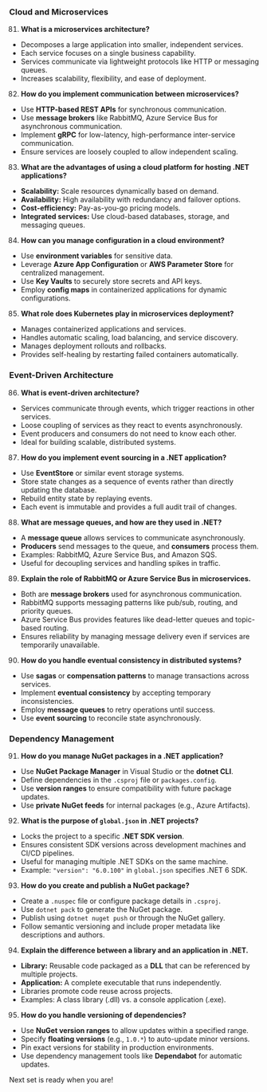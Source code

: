### Cloud and Microservices  
81. **What is a microservices architecture?**  
   - Decomposes a large application into smaller, independent services.
   - Each service focuses on a single business capability.
   - Services communicate via lightweight protocols like HTTP or messaging queues.
   - Increases scalability, flexibility, and ease of deployment.

82. **How do you implement communication between microservices?**  
   - Use **HTTP-based REST APIs** for synchronous communication.
   - Use **message brokers** like RabbitMQ, Azure Service Bus for asynchronous communication.
   - Implement **gRPC** for low-latency, high-performance inter-service communication.
   - Ensure services are loosely coupled to allow independent scaling.

83. **What are the advantages of using a cloud platform for hosting .NET applications?**  
   - **Scalability:** Scale resources dynamically based on demand.
   - **Availability:** High availability with redundancy and failover options.
   - **Cost-efficiency:** Pay-as-you-go pricing models.
   - **Integrated services:** Use cloud-based databases, storage, and messaging queues.

84. **How can you manage configuration in a cloud environment?**  
   - Use **environment variables** for sensitive data.
   - Leverage **Azure App Configuration** or **AWS Parameter Store** for centralized management.
   - Use **Key Vaults** to securely store secrets and API keys.
   - Employ **config maps** in containerized applications for dynamic configurations.

85. **What role does Kubernetes play in microservices deployment?**  
   - Manages containerized applications and services.
   - Handles automatic scaling, load balancing, and service discovery.
   - Manages deployment rollouts and rollbacks.
   - Provides self-healing by restarting failed containers automatically.

### Event-Driven Architecture  
86. **What is event-driven architecture?**  
   - Services communicate through events, which trigger reactions in other services.
   - Loose coupling of services as they react to events asynchronously.
   - Event producers and consumers do not need to know each other.
   - Ideal for building scalable, distributed systems.

87. **How do you implement event sourcing in a .NET application?**  
   - Use **EventStore** or similar event storage systems.
   - Store state changes as a sequence of events rather than directly updating the database.
   - Rebuild entity state by replaying events.
   - Each event is immutable and provides a full audit trail of changes.

88. **What are message queues, and how are they used in .NET?**  
   - A **message queue** allows services to communicate asynchronously.
   - **Producers** send messages to the queue, and **consumers** process them.
   - Examples: RabbitMQ, Azure Service Bus, and Amazon SQS.
   - Useful for decoupling services and handling spikes in traffic.

89. **Explain the role of RabbitMQ or Azure Service Bus in microservices.**  
   - Both are **message brokers** used for asynchronous communication.
   - RabbitMQ supports messaging patterns like pub/sub, routing, and priority queues.
   - Azure Service Bus provides features like dead-letter queues and topic-based routing.
   - Ensures reliability by managing message delivery even if services are temporarily unavailable.

90. **How do you handle eventual consistency in distributed systems?**  
   - Use **sagas** or **compensation patterns** to manage transactions across services.
   - Implement **eventual consistency** by accepting temporary inconsistencies.
   - Employ **message queues** to retry operations until success.
   - Use **event sourcing** to reconcile state asynchronously.

### Dependency Management  
91. **How do you manage NuGet packages in a .NET application?**  
   - Use **NuGet Package Manager** in Visual Studio or the **dotnet CLI**.
   - Define dependencies in the `.csproj` file or `packages.config`.
   - Use **version ranges** to ensure compatibility with future package updates.
   - Use **private NuGet feeds** for internal packages (e.g., Azure Artifacts).

92. **What is the purpose of `global.json` in .NET projects?**  
   - Locks the project to a specific **.NET SDK version**.
   - Ensures consistent SDK versions across development machines and CI/CD pipelines.
   - Useful for managing multiple .NET SDKs on the same machine.
   - Example: `"version": "6.0.100"` in `global.json` specifies .NET 6 SDK.

93. **How do you create and publish a NuGet package?**  
   - Create a `.nuspec` file or configure package details in `.csproj`.
   - Use `dotnet pack` to generate the NuGet package.
   - Publish using `dotnet nuget push` or through the NuGet gallery.
   - Follow semantic versioning and include proper metadata like descriptions and authors.

94. **Explain the difference between a library and an application in .NET.**  
   - **Library:** Reusable code packaged as a **DLL** that can be referenced by multiple projects.
   - **Application:** A complete executable that runs independently.
   - Libraries promote code reuse across projects.
   - Examples: A class library (.dll) vs. a console application (.exe).

95. **How do you handle versioning of dependencies?**  
   - Use **NuGet version ranges** to allow updates within a specified range.
   - Specify **floating versions** (e.g., `1.0.*`) to auto-update minor versions.
   - Pin exact versions for stability in production environments.
   - Use dependency management tools like **Dependabot** for automatic updates.

Next set is ready when you are!